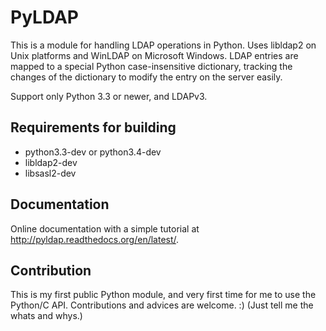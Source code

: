 PyLDAP
======

This is a module for handling LDAP operations in Python. Uses libldap2 on Unix platforms and WinLDAP 
on Microsoft Windows. LDAP entries are mapped to a special Python case-insensitive dictionary,
tracking the changes of the dictionary to modify the entry on the server easily.

Support only Python 3.3 or newer, and LDAPv3. 

Requirements for building
-------------------------

- python3.3-dev or python3.4-dev
- libldap2-dev
- libsasl2-dev


Documentation
-------------

Online documentation with a simple tutorial at http://pyldap.readthedocs.org/en/latest/.


Contribution
------------

This is my first public Python module, and very first time for me to use the Python/C API.
Contributions and advices are welcome. :) (Just tell me the whats and whys.) 
